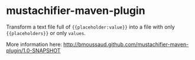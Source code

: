 mustachifier-maven-plugin
=========================

Transform a text file full of `{{placeholder:value}}` into a file with only `{{placeholders}}` or only `values`.

More information here: http://bmoussaud.github.com/mustachifier-maven-plugin/1.0-SNAPSHOT

